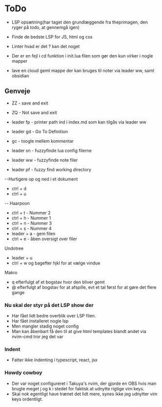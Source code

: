 # ToDo

- LSP opsætning(har taget den grundlæggende fra theprimagen, den ryger på todo, at gennemgå igen)

- Finde de bedste LSP for JS, html og css

- Linter hvad er det ? kan det noget

- Der er en fejl i <leader>cd funktion i init.lua filen som gør den kun virker i nogle mapper

- lave en cloud gemt mappe der kan bruges til noter via leader ww, samt obsidian


## Genveje

- ZZ - save and exit
- ZQ - Not save and exit

- leader fp - printer path ind i index.md som kan tilgås via leader ww

- leader gd - Go To Definition

- gc - toogle mellem kommentar

- leader sn - fuzzyfinde lua config filerne
- leader ww - fuzzyfinde note filer
- leader pf - fuzzy find working directory

--Hurtigere op og ned i et dokument
- ctrl + d
- ctrl + u

-- Haarpoon
- ctrl + t - Nummer 2
- ctrl + h - Nummer 1
- ctrl + n - Nummer 3
- ctrl + s - Nummer 4
- leader + a - gem filen
- ctrl + e - åben oversigt over filer

Undotree
- leader + u
- ctrl + w og bagefter hjkl for at vælge vindue

Makro
- q efterfulgt af et bogstav hvor den bliver gemt
- @ efterfulgt af bogstav for at afspille, evt et tal først for at gøre det flere gange

### Nu skal der styr på det LSP show der

- Har fået lidt bedre overblik over LSP filen.
- Har fået installeret nogle lsp
- Men mangler stadig noget config
- Man kan åbenbart få den til at give html templates blandt andet via nvim-cmd tror jeg det var

### Indent

- Fatter ikke indenting i typescript, react, jsx


### Howdy cowboy

- Der var noget configureret i Takuya's nvim, der gjorde en OBS hvis man brugte meget j og k i stedet for faktisk at udnytte rigtige vim keys.
- Skal nok egentligt have trænet det lidt mere, synes ikke jeg udnytter vim keys ordentligt.
